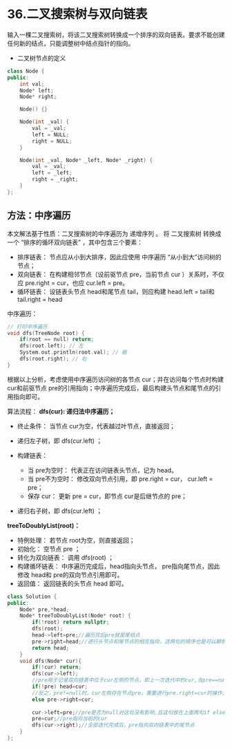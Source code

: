 # 36.二叉搜索树与双向链表

输入一棵二叉搜索树，将该二叉搜索树转换成一个排序的双向链表。要求不能创建任何新的结点，只能调整树中结点指针的指向。

- 二叉树节点的定义

```C++
class Node {
public:
    int val;
    Node* left;
    Node* right;

    Node() {}

    Node(int _val) {
        val = _val;
        left = NULL;
        right = NULL;
    }

    Node(int _val, Node* _left, Node* _right) {
        val = _val;
        left = _left;
        right = _right;
    }
};
```



## 方法：中序遍历

本文解法基于性质：二叉搜索树的中序遍历为 递增序列 。
将 二叉搜索树 转换成一个 “排序的循环双向链表” ，其中包含三个要素：

- 排序链表： 节点应从小到大排序，因此应使用 中序遍历 “从小到大”访问树的节点；
- 双向链表： 在构建相邻节点（设前驱节点 pre，当前节点 cur ）关系时，不仅应 pre.right = cur，也应 cur.left = pre。
- 循环链表： 设链表头节点 head和尾节点 tail，则应构建 head.left = tail和 tail.right = head

中序遍历：

```C++
// 打印中序遍历
void dfs(TreeNode root) {
    if(root == null) return;
    dfs(root.left); // 左
    System.out.println(root.val); // 根
    dfs(root.right); // 右
}
```

根据以上分析，考虑使用中序遍历访问树的各节点 cur；并在访问每个节点时构建 cur和前驱节点 pre的引用指向；中序遍历完成后，最后构建头节点和尾节点的引用指向即可。

算法流程：
**dfs(cur): 递归法中序遍历；**

- 终止条件： 当节点 cur为空，代表越过叶节点，直接返回；
- 递归左子树，即 dfs(cur.left) ；
- 构建链表：
  - 当 pre为空时： 代表正在访问链表头节点，记为 head。
  - 当 pre不为空时： 修改双向节点引用，即 pre.right = cur， cur.left = pre；
  - 保存 cur： 更新 pre = cur，即节点 cur是后继节点的 pre；

- 递归右子树，即 dfs(cur.left) ；

**treeToDoublyList(root)：**

- 特例处理： 若节点 root为空，则直接返回；
- 初始化： 空节点 pre ；
- 转化为双向链表： 调用 dfs(root) ；
- 构建循环链表： 中序遍历完成后，head指向头节点， pre指向尾节点，因此修改 head和 pre的双向节点引用即可。
- 返回值： 返回链表的头节点 head 即可。



```C++
class Solution {
public:
    Node* pre,*head;
    Node* treeToDoublyList(Node* root) {
        if(!root) return nullptr;
        dfs(root);
        head->left=pre;//遍历完后pre就是尾结点
        pre->right=head;//进行头节点和尾节点的相互指向，这两句的顺序也是可以颠倒的
        return head;        
    }
    void dfs(Node* cur){
        if(!cur) return;
        dfs(cur->left);
        //pre用于记录双向链表中位于cur左侧的节点，即上一次迭代中的cur,当pre==null时，cur左侧没有节点,即此时cur为双向链表中的头节点
        if(!pre) head=cur;
        //反之，pre!=null时，cur左侧存在节点pre，需要进行pre.right=cur的操作。
        else pre->right=cur;
        
        cur->left=pre;//pre是否为null对这句没有影响,且这句放在上面两句if else之前也是可以的。
        pre=cur;//pre指向当前的cur
        dfs(cur->right);//全部迭代完成后，pre指向双向链表中的尾节点
    }
};
```

